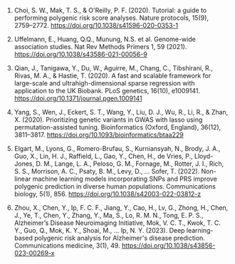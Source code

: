 1. Choi, S. W., Mak, T. S., & O'Reilly, P. F. (2020). Tutorial: a guide to performing polygenic risk score analyses. Nature protocols, 15(9), 2759–2772. https://doi.org/10.1038/s41596-020-0353-1

2. Uffelmann, E., Huang, Q.Q., Munung, N.S. et al. Genome-wide association studies. Nat Rev Methods Primers 1, 59 (2021). https://doi.org/10.1038/s43586-021-00056-9

3. Qian, J., Tanigawa, Y., Du, W., Aguirre, M., Chang, C., Tibshirani, R., Rivas, M. A., & Hastie, T. (2020). A fast and scalable framework for large-scale and ultrahigh-dimensional sparse regression with application to the UK Biobank. PLoS genetics, 16(10), e1009141. https://doi.org/10.1371/journal.pgen.1009141

4. Yang, S., Wen, J., Eckert, S. T., Wang, Y., Liu, D. J., Wu, R., Li, R., & Zhan, X. (2020). Prioritizing genetic variants in GWAS with lasso using permutation-assisted tuning. Bioinformatics (Oxford, England), 36(12), 3811–3817. https://doi.org/10.1093/bioinformatics/btaa229

5. Elgart, M., Lyons, G., Romero-Brufau, S., Kurniansyah, N., Brody, J. A., Guo, X., Lin, H. J., Raffield, L., Gao, Y., Chen, H., de Vries, P., Lloyd-Jones, D. M., Lange, L. A., Peloso, G. M., Fornage, M., Rotter, J. I., Rich, S. S., Morrison, A. C., Psaty, B. M., Levy, D., … Sofer, T. (2022). Non-linear machine learning models incorporating SNPs and PRS improve polygenic prediction in diverse human populations. Communications biology, 5(1), 856. https://doi.org/10.1038/s42003-022-03812-z

6. Zhou, X., Chen, Y., Ip, F. C. F., Jiang, Y., Cao, H., Lv, G., Zhong, H., Chen, J., Ye, T., Chen, Y., Zhang, Y., Ma, S., Lo, R. M. N., Tong, E. P. S., Alzheimer’s Disease Neuroimaging Initiative, Mok, V. C. T., Kwok, T. C. Y., Guo, Q., Mok, K. Y., Shoai, M., … Ip, N. Y. (2023). Deep learning-based polygenic risk analysis for Alzheimer's disease prediction. Communications medicine, 3(1), 49. https://doi.org/10.1038/s43856-023-00269-x
